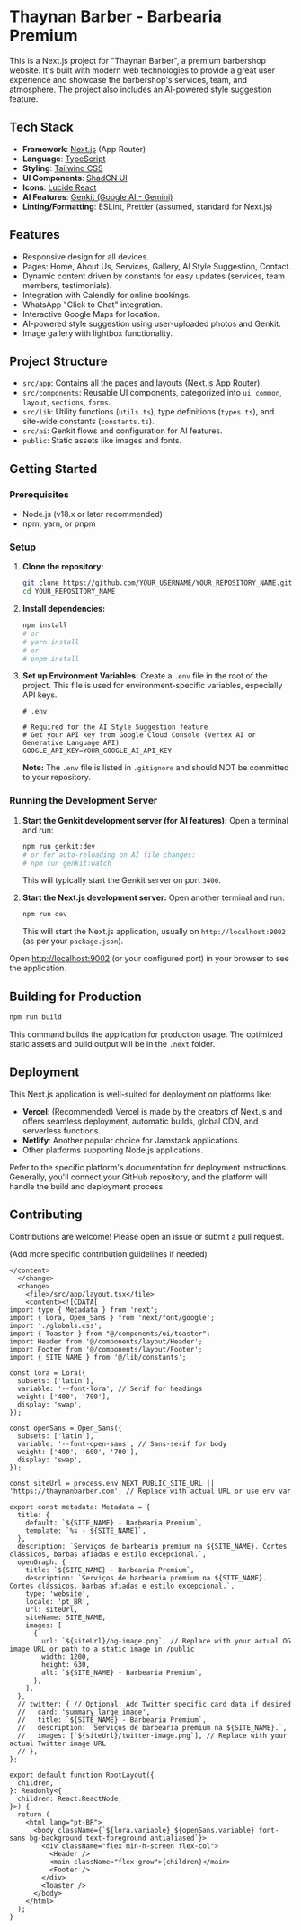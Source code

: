 
# Thaynan Barber - Barbearia Premium

This is a Next.js project for "Thaynan Barber", a premium barbershop website. It's built with modern web technologies to provide a great user experience and showcase the barbershop's services, team, and atmosphere. The project also includes an AI-powered style suggestion feature.

## Tech Stack

*   **Framework**: [Next.js](https://nextjs.org/) (App Router)
*   **Language**: [TypeScript](https://www.typescriptlang.org/)
*   **Styling**: [Tailwind CSS](https://tailwindcss.com/)
*   **UI Components**: [ShadCN UI](https://ui.shadcn.com/)
*   **Icons**: [Lucide React](https://lucide.dev/)
*   **AI Features**: [Genkit (Google AI - Gemini)](https://firebase.google.com/docs/genkit)
*   **Linting/Formatting**: ESLint, Prettier (assumed, standard for Next.js)

## Features

*   Responsive design for all devices.
*   Pages: Home, About Us, Services, Gallery, AI Style Suggestion, Contact.
*   Dynamic content driven by constants for easy updates (services, team members, testimonials).
*   Integration with Calendly for online bookings.
*   WhatsApp "Click to Chat" integration.
*   Interactive Google Maps for location.
*   AI-powered style suggestion using user-uploaded photos and Genkit.
*   Image gallery with lightbox functionality.

## Project Structure

*   `src/app`: Contains all the pages and layouts (Next.js App Router).
*   `src/components`: Reusable UI components, categorized into `ui`, `common`, `layout`, `sections`, `forms`.
*   `src/lib`: Utility functions (`utils.ts`), type definitions (`types.ts`), and site-wide constants (`constants.ts`).
*   `src/ai`: Genkit flows and configuration for AI features.
*   `public`: Static assets like images and fonts.

## Getting Started

### Prerequisites

*   Node.js (v18.x or later recommended)
*   npm, yarn, or pnpm

### Setup

1.  **Clone the repository:**
    ```bash
    git clone https://github.com/YOUR_USERNAME/YOUR_REPOSITORY_NAME.git
    cd YOUR_REPOSITORY_NAME
    ```

2.  **Install dependencies:**
    ```bash
    npm install
    # or
    # yarn install
    # or
    # pnpm install
    ```

3.  **Set up Environment Variables:**
    Create a `.env` file in the root of the project. This file is used for environment-specific variables, especially API keys.
    ```env
    # .env

    # Required for the AI Style Suggestion feature
    # Get your API key from Google Cloud Console (Vertex AI or Generative Language API)
    GOOGLE_API_KEY=YOUR_GOOGLE_AI_API_KEY
    ```
    **Note:** The `.env` file is listed in `.gitignore` and should NOT be committed to your repository.

### Running the Development Server

1.  **Start the Genkit development server (for AI features):**
    Open a terminal and run:
    ```bash
    npm run genkit:dev
    # or for auto-reloading on AI file changes:
    # npm run genkit:watch
    ```
    This will typically start the Genkit server on port `3400`.

2.  **Start the Next.js development server:**
    Open another terminal and run:
    ```bash
    npm run dev
    ```
    This will start the Next.js application, usually on `http://localhost:9002` (as per your `package.json`).

Open [http://localhost:9002](http://localhost:9002) (or your configured port) in your browser to see the application.

## Building for Production

```bash
npm run build
```
This command builds the application for production usage. The optimized static assets and build output will be in the `.next` folder.

## Deployment

This Next.js application is well-suited for deployment on platforms like:

*   **Vercel**: (Recommended) Vercel is made by the creators of Next.js and offers seamless deployment, automatic builds, global CDN, and serverless functions.
*   **Netlify**: Another popular choice for Jamstack applications.
*   Other platforms supporting Node.js applications.

Refer to the specific platform's documentation for deployment instructions. Generally, you'll connect your GitHub repository, and the platform will handle the build and deployment process.

## Contributing

Contributions are welcome! Please open an issue or submit a pull request.

(Add more specific contribution guidelines if needed)
```
</content>
  </change>
  <change>
    <file>/src/app/layout.tsx</file>
    <content><![CDATA[
import type { Metadata } from 'next';
import { Lora, Open_Sans } from 'next/font/google';
import './globals.css';
import { Toaster } from "@/components/ui/toaster";
import Header from '@/components/layout/Header';
import Footer from '@/components/layout/Footer';
import { SITE_NAME } from '@/lib/constants';

const lora = Lora({
  subsets: ['latin'],
  variable: '--font-lora', // Serif for headings
  weight: ['400', '700'],
  display: 'swap',
});

const openSans = Open_Sans({
  subsets: ['latin'],
  variable: '--font-open-sans', // Sans-serif for body
  weight: ['400', '600', '700'],
  display: 'swap',
});

const siteUrl = process.env.NEXT_PUBLIC_SITE_URL || 'https://thaynanbarber.com'; // Replace with actual URL or use env var

export const metadata: Metadata = {
  title: {
    default: `${SITE_NAME} - Barbearia Premium`,
    template: `%s - ${SITE_NAME}`,
  },
  description: `Serviços de barbearia premium na ${SITE_NAME}. Cortes clássicos, barbas afiadas e estilo excepcional.`,
  openGraph: {
    title: `${SITE_NAME} - Barbearia Premium`,
    description: `Serviços de barbearia premium na ${SITE_NAME}. Cortes clássicos, barbas afiadas e estilo excepcional.`,
    type: 'website',
    locale: 'pt_BR',
    url: siteUrl,
    siteName: SITE_NAME,
    images: [
      {
        url: `${siteUrl}/og-image.png`, // Replace with your actual OG image URL or path to a static image in /public
        width: 1200,
        height: 630,
        alt: `${SITE_NAME} - Barbearia Premium`,
      },
    ],
  },
  // twitter: { // Optional: Add Twitter specific card data if desired
  //   card: 'summary_large_image',
  //   title: `${SITE_NAME} - Barbearia Premium`,
  //   description: `Serviços de barbearia premium na ${SITE_NAME}.`,
  //   images: [`${siteUrl}/twitter-image.png`], // Replace with your actual Twitter image URL
  // },
};

export default function RootLayout({
  children,
}: Readonly<{
  children: React.ReactNode;
}>) {
  return (
    <html lang="pt-BR">
      <body className={`${lora.variable} ${openSans.variable} font-sans bg-background text-foreground antialiased`}>
        <div className="flex min-h-screen flex-col">
          <Header />
          <main className="flex-grow">{children}</main>
          <Footer />
        </div>
        <Toaster />
      </body>
    </html>
  );
}
